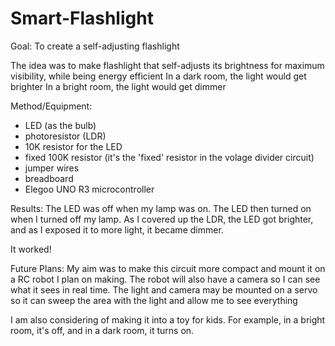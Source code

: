 # Smart-Flashlight

Goal:
To create a self-adjusting flashlight

The idea was to make flashlight that self-adjusts its brightness for maximum visibility, while being energy efficient
In a dark room, the light would get brighter
In a bright room, the light would get dimmer

Method/Equipment:
- LED (as the bulb) 
- photoresistor (LDR)
- 10K resistor for the LED 
- fixed 100K resistor (it's the 'fixed' resistor in the volage divider circuit)
- jumper wires
- breadboard
- Elegoo UNO R3 microcontroller

Results:
The LED was off when my lamp was on. 
The LED then turned on when I turned off my lamp.
As I covered up the LDR, the LED got brighter, and as I exposed it to more light, it became dimmer.

It worked!


Future Plans: 
My aim was to make this circuit more compact and mount it on a RC robot I plan on making. 
The robot will also have a camera so I can see what it sees in real time. 
The light and camera may be mounted on a servo so it can sweep the area with the light and allow me to see everything

I am also considering of making it into a toy for kids. For example, in a bright room, it's off, and in a dark room, it turns on. 